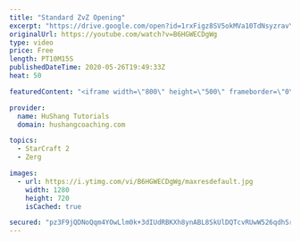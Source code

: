 ```yaml
---
title: "Standard ZvZ Opening"
excerpt: "https://drive.google.com/open?id=1rxFigz8SV5okMVa10TdNsyzravYgkTjE  Interested in lessons? Email Devon directly at hushangtutorials@outlook.com ------------------------------------------------------------------------------------------------------- Want to support HuShang Tutorials directly? Patreon is"
originalUrl: https://youtube.com/watch?v=B6HGWECDgWg
type: video
price: Free
length: PT10M15S
publishedDateTime: 2020-05-26T19:49:33Z
heat: 50

featuredContent: "<iframe width=\"800\" height=\"500\" frameborder=\"0\" src=\"https://www.youtube.com/embed/B6HGWECDgWg\" allow=\"accelerometer; autoplay; encrypted-media; gyroscope; picture-in-picture\" allowfullscreen></iframe>"

provider:
  name: HuShang Tutorials
  domain: hushangcoaching.com

topics:
  - StarCraft 2
  - Zerg

images:
  - url: https://i.ytimg.com/vi/B6HGWECDgWg/maxresdefault.jpg
    width: 1280
    height: 720
    isCached: true

secured: "pz3F9jQDNoQqm4YOwLlm0k+3dIUdRBKXh8ynABL8SkUlDQTcvRUwW526qdhSrGZMe+lmYA8GubK0fUhGti9+ZQ9aX9mJc+i3d5FrqERHoRxB2/g3LiVjYOsoFZnf2BebL0iwTXjcT4NUQE28dRlK+02mELcohMcELgA8F2cfEys5ZmSDByJUydK0otBbTMXZo2OGb41Tq1q5nmidbfNvCgL1ZHX1SxyPEdZqjpP4DU/39zByzAJYhEMtDdNIkrwDwo8QmZPWqEDaz3+huiRhLtNjUb9LK2s3EvO215jxhnyYtvmXNjHWHgFlrZaRL10z4vyDTbxgF75UMXrAnec2AEo03U4QVbhP/OHo+ORqQT9nSPfRV5pGk6liMaLs416Vts3x8wnwa2qPdUyF0GgdiDUwGrjgC5SYbv1N0gfXCVs=;OFxO3ougqseKB+WXAptWPg=="
---
```


